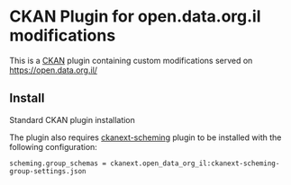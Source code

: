 # CKAN Plugin for open.data.org.il modifications

This is a [CKAN]() plugin containing custom modifications served on https://open.data.org.il/

## Install

Standard CKAN plugin installation

The plugin also requires [ckanext-scheming](https://github.com/ckan/ckanext-scheming) plugin to be installed with the following configuration:

```
scheming.group_schemas = ckanext.open_data_org_il:ckanext-scheming-group-settings.json
```
